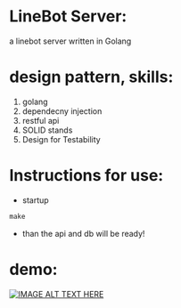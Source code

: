 # LineBot Server:
a linebot server written in Golang

# design pattern, skills:
1. golang
2. dependecny injection
3. restful api
4. SOLID stands
5. Design for Testability

# Instructions for use:

* startup

```javascript
make
```

* than the api and db will be ready!

# demo:

[![IMAGE ALT TEXT HERE](http://img.youtube.com/vi/PfW82CM7ylE/0.jpg)](http://www.youtube.com/watch?v=PfW82CM7ylE)




